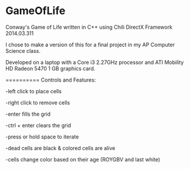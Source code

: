 GameOfLife
==========

Conway's Game of Life written in C++ using Chili DirectX Framework 2014.03.311

I chose to make a version of this for a final project in my AP Computer Science class.

Developed on a laptop with a Core i3 2.27GHz processor and ATI Mobility HD Radeon 5470 1 GB graphics card.


==========
Controls and Features:

-left click to place cells

-right click to remove cells

-enter fills the grid

-ctrl + enter clears the grid

-press or hold space to iterate

-dead cells are black & colored cells are alive

-cells change color based on their age (ROYGBV and last white)
